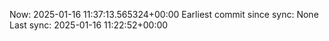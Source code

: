 Now: 2025-01-16 11:37:13.565324+00:00 Earliest commit since sync: None Last sync: 2025-01-16 11:22:52+00:00
